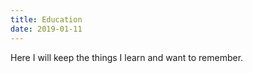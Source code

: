 ```yaml
---
title: Education
date: 2019-01-11
---
```


Here I will keep the things I learn and want to remember.